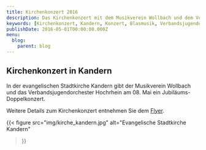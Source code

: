 ```yaml
---
title: Kirchenkonzert 2016
description: Das Kirchenkonzert mit dem Musikverein Wollbach und dem Verbandsjugendorchester Hochrhein in der ev. Kirche in Kandern.
keywords: [Kirchenkonzert, Kandern, Konzert, Blasmusik, Verbandsjugendorchester Hochrhein]
publishDate: 2016-05-01T00:00:00.000Z
menu:
  blog:
    parent: blog
---
```


## Kirchenkonzert in Kandern
In der evangelischen Stadtkirche Kandern gibt der Musikverein Wollbach und
das Verbandsjugendorchester Hochrhein am 08. Mai ein Jubiläums-Doppelkonzert.

Weitere Details zum Kirchenkonzert entnehmen Sie dem [Flyer](/files/flyer/16_kirchenkonzert.pdf).

{{< figure src="img/kirche_kandern.jpg"
           alt="Evangelische Stadtkirche Kandern"
>}}
